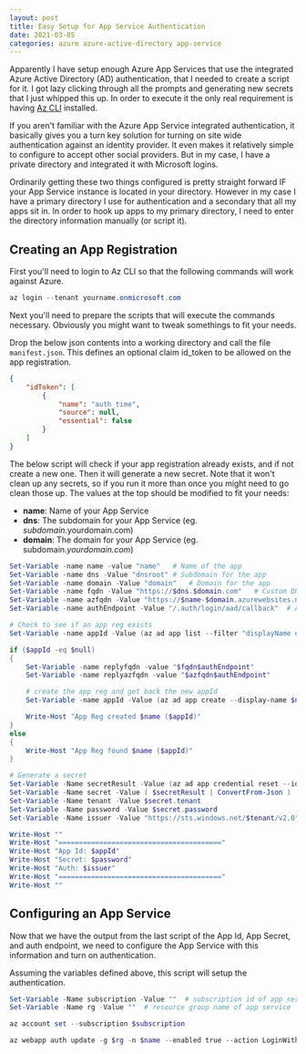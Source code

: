 ```yaml
---
layout: post
title: Easy Setup for App Service Authentication
date: 2021-03-05
categories: azure azure-active-directory app-service
---
```


Apparently I have setup enough Azure App Services that use the integrated Azure Active Directory (AD) authentication, that I needed to create a script for it.  I got lazy clicking through all the prompts and generating new secrets that I just whipped this up.  In order to execute it the only real requirement is having [Az CLI](https://docs.microsoft.com/en-us/cli/azure/) installed.

If you aren't familiar with the Azure App Service integrated authentication, it basically gives you a turn key solution for turning on site wide authentication against an identity provider.  It even makes it relatively simple to configure to accept other social providers.  But in my case, I have a private directory and integrated it with Microsoft logins.

Ordinarily getting these two things configured is pretty straight forward IF your App Service instance is located in your directory.  However in my case I have a primary directory I use for authentication and a secondary that all my apps sit in.  In order to hook up apps to my primary directory, I need to enter the directory information manually (or script it).

## Creating an App Registration

First you'll need to login to Az CLI so that the following commands will work against Azure.

```powershell
az login --tenant yourname.onmicrosoft.com
```

Next you'll need to prepare the scripts that will execute the commands necessary.  Obviously you might want to tweak somethings to fit your needs.

Drop the below json contents into a working directory and call the file `manifest.json`.  This defines an optional claim id_token to be allowed on the app registration.

```json
{
    "idToken": [
        {
            "name": "auth_time",
            "source": null,
            "essential": false
        }
    ]
}
```

The below script will check if your app registration already exists, and if not create a new one.  Then it will generate a new secret.  Note that it won't clean up any secrets, so if you run it more than once you might need to go clean those up.  The values at the top should be modified to fit your needs:

- **name**: Name of your App Service
- **dns**: The subdomain for your App Service (eg. *subdomain*.yourdomain.com)
- **domain**: The domain for your App Service (eg. subdomain.*yourdomain.com*)

```powershell
Set-Variable -name name -value "name"   # Name of the app
Set-Variable -name dns -Value "dnsroot" # Subdomain for the app
Set-Variable -name domain -Value "domain"   # Domain for the app
Set-Variable -name fqdn -Value "https://$dns.$domain.com"   # Custom DNS for app
Set-Variable -name azfqdn -Value "https://$name-$domain.azurewebsites.net"  # Default generated DNS for an app service
Set-Variable -name authEndpoint -Value "/.auth/login/aad/callback"  # App Service AAD auth endpoint

# Check to see if an app reg exists
Set-Variable -name appId -Value (az ad app list --filter "displayName eq '$name'" --query "[0].appId")

if ($appId -eq $null)
{
    Set-Variable -name replyfqdn -value "$fqdn$authEndpoint"
    Set-Variable -name replyazfqdn -value "$azfqdn$authEndpoint"

    # create the app reg and get back the new appId
    Set-Variable -name appId -Value (az ad app create --display-name $name --reply-urls $replyfqdn $replyazfqdn --optional-claims manifest.json --query "appId")

    Write-Host "App Reg created $name ($appId)"
}
else
{
    Write-Host "App Reg found $name ($appId)"
}

# Generate a secret
Set-Variable -Name secretResult -Value (az ad app credential reset --id $appId -o json)
Set-Variable -Name secret -Value ( $secretResult | ConvertFrom-Json )
Set-Variable -Name tenant -Value $secret.tenant
Set-Variable -Name password -Value $secret.password
Set-Variable -Name issuer -Value "https://sts.windows.net/$tenant/v2.0"

Write-Host ""
Write-Host "========================================"
Write-Host "App Id: $appId"
Write-Host "Secret: $password"
Write-Host "Auth: $issuer"
Write-Host "========================================"
Write-Host ""
```

## Configuring an App Service

Now that we have the output from the last script of the App Id, App Secret, and auth endpoint, we need to configure the App Service with this information and turn on authentication.

Assuming the variables defined above, this script will setup the authentication.

```powershell
Set-Variable -Name subscription -Value ""  # subscription id of app service
Set-Variable -Name rg -Value ""  # resource group name of app service

az account set --subscription $subscription

az webapp auth update -g $rg -n $name --enabled true --action LoginWithAzureActiveDirectory --aad-client-id $appId --aad-client-secret $password --aad-token-issuer-url $issuer --subscription $subscription
```